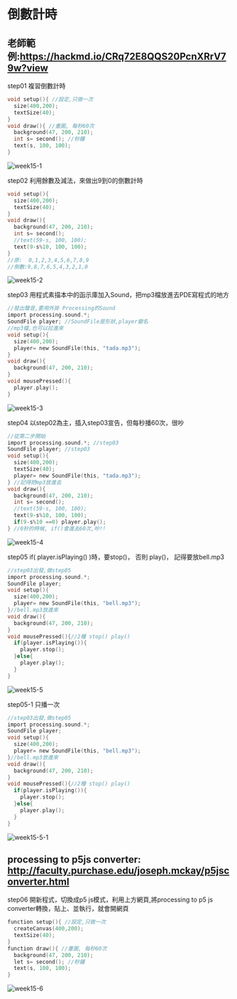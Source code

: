 # 倒數計時
## 老師範例:https://hackmd.io/CRq72E8QQS20PcnXRrV79w?view

step01 複習倒數計時
```C
void setup(){ //設定,只做一次
  size(400,200);
  textSize(40);
}
void draw(){ //畫圖, 每秒60次
  background(47, 200, 210);
  int s= second(); //秒鐘
  text(s, 100, 100);
}
```
![week15-1](https://user-images.githubusercontent.com/79676872/120735483-4490dd00-c51d-11eb-8267-a326cf2dd35b.png)

step02 利用餘數及減法，來做出9到0的倒數計時
```C
void setup(){
  size(400,200);
  textSize(40);
}
void draw(){
  background(47, 200, 210);
  int s= second();
  //text(59-s, 100, 100);
  text(9-s%10, 100, 100);
}
//原:  0,1,2,3,4,5,6,7,8,9
//倒數:9,8,7,6,5,4,3,2,1,0
```
![week15-2](https://user-images.githubusercontent.com/79676872/120735510-507c9f00-c51d-11eb-8b95-d99cc13ebfea.png)

step03 用程式素描本中的函示庫加入Sound，把mp3檔放進去PDE寫程式的地方
```C
//發出聲音,要用外掛 Processing的Sound
import processing.sound.*;
SoundFile player; //SoundFile是形狀,player變名
//mp3檔,也可以拉進來
void setup(){
  size(400,200);
  player= new SoundFile(this, "tada.mp3");
}
void draw(){
  background(47, 200, 210);
}
void mousePressed(){
  player.play();
}
```
![week15-3](https://user-images.githubusercontent.com/79676872/120735584-730eb800-c51d-11eb-855a-e3ab0205de82.png)

step04 以step02為主，插入step03宣告，但每秒播60次，很吵
```C
//從第二步開始
import processing.sound.*; //step03
SoundFile player; //step03
void setup(){
  size(400,200);
  textSize(40);
  player= new SoundFile(this, "tada.mp3");
} //記得把mp3放進去
void draw(){
  background(47, 200, 210);
  int s= second();
  //text(59-s, 100, 100);
  text(9-s%10, 100, 100);
  if(9-s%10 ==0) player.play();
} //0秒的時候, if()會進去60次,吵!!
```
![week15-4](https://user-images.githubusercontent.com/79676872/120737450-aa329880-c520-11eb-8ebf-fde5023171fd.png)

step05 if( player.isPlaying() )時，要stop()， 否則 play()， 記得要放bell.mp3
```C
//step03出發,做step05
import processing.sound.*;
SoundFile player; 
void setup(){
  size(400,200);
  player= new SoundFile(this, "bell.mp3");
}//bell.mp3放進來
void draw(){
  background(47, 200, 210);
}
void mousePressed(){//2種 stop() play()
  if(player.isPlaying()){
    player.stop();
  }else{
    player.play();
  }
}
```
![week15-5](https://user-images.githubusercontent.com/79676872/120738508-896b4280-c522-11eb-8813-8852f0ee3ee9.png)

step05-1 只播一次
```C
//step03出發,做step05
import processing.sound.*;
SoundFile player; 
void setup(){
  size(400,200);
  player= new SoundFile(this, "bell.mp3");
}//bell.mp3放進來
void draw(){
  background(47, 200, 210);
}
void mousePressed(){//2種 stop() play()
  if(player.isPlaying()){
    player.stop();
  }else{
    player.play();
  }
}
```
![week15-5-1](https://user-images.githubusercontent.com/79676872/120739704-75c0db80-c524-11eb-90f2-23721a68f96e.png)

## processing to p5js converter: http://faculty.purchase.edu/joseph.mckay/p5jsconverter.html  

step06 開新程式，切換成p5 js模式，利用上方網頁,將processing to p5 js converter轉換，貼上、並執行，就會開網頁
```C
function setup(){ //設定,只做一次
  createCanvas(400,200);
  textSize(40);
}
function draw(){ //畫圖, 每秒60次
  background(47, 200, 210);
  let s= second(); //秒鐘
  text(s, 100, 100);
}
```
![week15-6](https://user-images.githubusercontent.com/79676872/120742327-406abc80-c529-11eb-91ac-a8d815255787.png)
